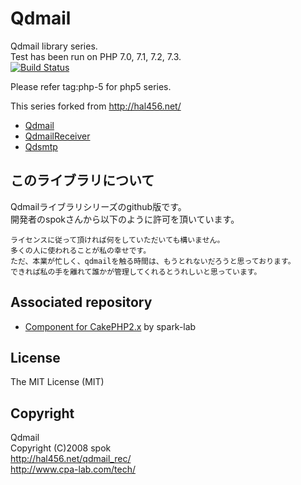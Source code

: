 Qdmail
======

Qdmail library series.  
Test has been run on PHP 7.0, 7.1, 7.2, 7.3.  
[![Build Status](https://travis-ci.org/ftngrn/qdmail.png?branch=master)](https://travis-ci.org/ftngrn/qdmail)

Please refer tag:php-5 for php5 series.

This series forked from http://hal456.net/

* [Qdmail](http://hal456.net/qdmail/)
* [QdmailReceiver](http://hal456.net/qdmail_rec/)
* [Qdsmtp](http://hal456.net/qdsmtp/)

## このライブラリについて ##
Qdmailライブラリシリーズのgithub版です。  
開発者のspokさんから以下のように許可を頂いています。  
```
ライセンスに従って頂ければ何をしていただいても構いません。
多くの人に使われることが私の幸せです。
ただ、本業が忙しく、qdmailを触る時間は、もうとれないだろうと思っております。
できれば私の手を離れて誰かが管理してくれるとうれしいと思っています。
```

## Associated repository ##
* [Component for CakePHP2.x](https://github.com/spark-lab/Qdmail) by spark-lab

## License ##

The MIT License (MIT)

## Copyright ##

Qdmail  
Copyright (C)2008    spok  
http://hal456.net/qdmail_rec/  
http://www.cpa-lab.com/tech/  
